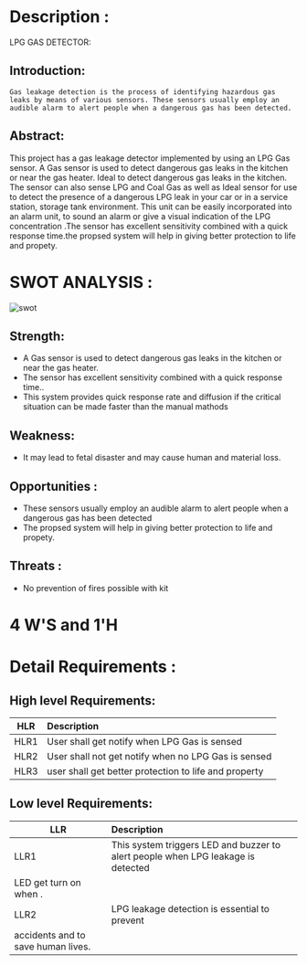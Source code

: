 # Description :
         
LPG GAS DETECTOR:

## Introduction:
	Gas leakage detection is the process of identifying hazardous gas leaks by means of various sensors. These sensors usually employ an audible alarm to alert people when a dangerous gas has been detected.


## Abstract:
 This project has a gas leakage detector implemented by using an LPG Gas sensor. A Gas sensor is used to detect dangerous gas leaks in the kitchen or near the gas heater. Ideal to detect dangerous gas leaks in the kitchen. The sensor can also sense LPG and Coal Gas as well as Ideal sensor for use to detect the presence of a dangerous LPG leak in your car or in a service station, storage tank environment. This unit can be easily incorporated into an alarm unit, to sound an alarm or give a visual indication of the LPG concentration .The sensor has excellent sensitivity combined with a quick response time.the propsed system will help in giving better protection to life and propety.
 
                 
# SWOT ANALYSIS :

![swot](https://user-images.githubusercontent.com/98826329/156692082-ebe1ad15-f109-49b5-af80-bb01a1389404.jpg)

 ## Strength:
 
* A Gas sensor is used to detect dangerous gas leaks in the kitchen or near the gas heater.
* The sensor has excellent sensitivity combined with a quick response time..
* This system provides quick response rate and diffusion if the critical situation can be made faster than the manual mathods

## Weakness:
* It may lead to fetal disaster and may cause human and material loss.

## Opportunities :
 * These sensors usually employ an audible alarm to alert people when a dangerous gas has been detected
 * The propsed system will help in giving better protection to life and propety.
  
 ## Threats :
 * No prevention of fires possible with kit

 # 4 W'S and 1'H 

# Detail Requirements :

## High level Requirements:
 |    HLR                        |              Description                  |  
 |-------------------------------|:------------------------------------------|
 |  HLR1                         | User shall get notify when LPG Gas is sensed  |
 | HLR2                          | User shall not get notify when no LPG Gas is sensed |
 | HLR3                          | user shall get better protection to life and property | 

 
## Low level Requirements:
|    LLR       |              Description                  |
|-------------------------------|:------------------------------------------|
| LLR1 | This system triggers LED and buzzer to alert people when LPG leakage is detected |
 LED get turn on when .|
| LLR2 | LPG leakage detection is essential to prevent 
accidents and to save human lives.  |


